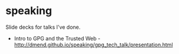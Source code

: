 speaking
========

Slide decks for talks I've done.

* Intro to GPG and the Trusted Web - http://dmend.github.io/speaking/gpg_tech_talk/presentation.html
